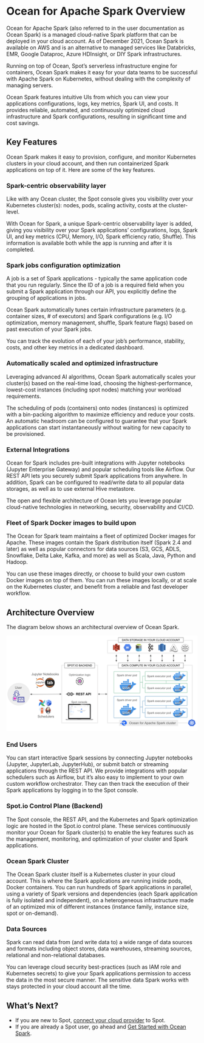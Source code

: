 # Ocean for Apache Spark Overview

Ocean for Apache Spark (also referred to in the user documentation as Ocean Spark) is a managed cloud-native Spark platform that can be deployed in your cloud account. As of December 2021, Ocean Spark is available on AWS and is an alternative to managed services like Databricks, EMR, Google Dataproc, Azure HDInsight, or DIY Spark infrastructures.

Running on top of Ocean, Spot’s serverless infrastructure engine for containers, Ocean Spark makes it easy for your data teams to be successful with Apache Spark on Kubernetes, without dealing with the complexity of managing servers.

Ocean Spark features intuitive UIs from which you can view your applications configurations, logs, key metrics, Spark UI, and costs. It provides reliable, automated, and continuously optimized cloud infrastructure and Spark configurations, resulting in significant time and cost savings.

## Key Features

Ocean Spark makes it easy to provision, configure, and monitor Kubernetes clusters in your cloud account, and then run containerized Spark applications on top of it. Here are some of the key features.

### Spark-centric observability layer

Like with any Ocean cluster, the Spot console gives you visibility over your Kubernetes cluster(s): nodes, pods, scaling activity, costs at the cluster-level.

With Ocean for Spark, a unique Spark-centric observability layer is added, giving you visibility over your Spark applications’ configurations, logs, Spark UI, and key metrics (CPU, Memory, I/O, Spark efficiency ratio, Shuffle). This information is available both while the app is running and after it is completed.

### Spark jobs configuration optimization

A job is a set of Spark applications - typically the same application code that you run regularly. Since the ID of a job is a required field when you submit a Spark application through our API, you explicitly define the grouping of applications in jobs.

Ocean Spark automatically tunes certain infrastructure parameters (e.g. container sizes, # of executors) and Spark configurations (e.g. I/O optimization, memory management, shuffle, Spark feature flags) based on past execution of your Spark jobs.

You can track the evolution of each of your job’s performance, stability, costs, and other key metrics in a dedicated dashboard.

### Automatically scaled and optimized infrastructure

Leveraging advanced AI algorithms, Ocean Spark automatically scales your cluster(s) based on the real-time load, choosing the highest-performance, lowest-cost instances (including spot nodes) matching your workload requirements.

The scheduling of pods (containers) onto nodes (instances) is optimized with a bin-packing algorithm to maximize efficiency and reduce your costs. An automatic headroom can be configured to guarantee that your Spark applications can start instantaneously without waiting for new capacity to be provisioned.

### External Integrations

Ocean for Spark includes pre-built integrations with Jupyter notebooks (Jupyter Enterprise Gateway) and popular scheduling tools like Airflow. Our REST API lets you securely submit Spark applications from anywhere. In addition, Spark can be configured to read/write data to all popular data storages, as well as to use external Hive metastore.

The open and flexible architecture of Ocean lets you leverage popular cloud-native technologies in networking, security, observability and CI/CD.

### Fleet of Spark Docker images to build upon

The Ocean for Spark team maintains a fleet of optimized Docker images for Apache. These images contain the Spark distribution itself (Spark 2.4 and later) as well as popular connectors for data sources (S3, GCS, ADLS, Snowflake, Delta Lake, Kafka, and more) as well as Scala, Java, Python and Hadoop.

You can use these images directly, or choose to build your own custom Docker images on top of them. You can run these images locally, or at scale on the Kubernetes cluster, and benefit from a reliable and fast developer workflow.

## Architecture Overview

The diagram below shows an architectural overview of Ocean Spark.

<img src="/ocean-spark/_media/ocean-spark-overview-01.png" />

### End Users

You can start interactive Spark sessions by connecting Jupyter notebooks (Jupyter, JupyterLab, JupyterHub), or submit batch or streaming applications through the REST API. We provide integrations with popular schedulers such as Airflow, but it’s also easy to implement to your own custom workflow orchestrator. They can then track the execution of their Spark applications by logging in to the Spot console.

### Spot.io Control Plane (Backend)

The Spot console, the REST API, and the Kubernetes and Spark optimization logic are hosted in the Spot.io control plane. These services continuously monitor your Ocean for Spark cluster(s) to enable the key features such as the management, monitoring, and optimization of your cluster and Spark applications.

### Ocean Spark Cluster

The Ocean Spark cluster itself is a Kubernetes cluster in your cloud account. This is where the Spark applications are running inside pods, Docker containers. You can run hundreds of Spark applications in parallel, using a variety of Spark versions and dependencies (each Spark application is fully isolated and independent), on a heterogeneous infrastructure made of an optimized mix of different instances (instance family, instance size, spot or on-demand).

### Data Sources

Spark can read data from (and write data to) a wide range of data sources and formats including object stores, data warehouses, streaming sources, relational and non-relational databases.

You can leverage cloud security best-practices (such as IAM role and Kubernetes secrets) to give your Spark applications permission to access the data in the most secure manner. The sensitive data Spark works with stays protected in your cloud account all the time.

## What’s Next?
- If you are new to Spot, [connect your cloud provider](connect-your-cloud-provider/aws-account) to Spot.
- If you are already a Spot user, go ahead and [Get Started with Ocean Spark](ocean-spark/getting-started/).
